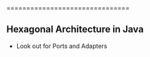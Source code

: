===============================
## Hexagonal Architecture in Java 
 - Look out for Ports and Adapters
